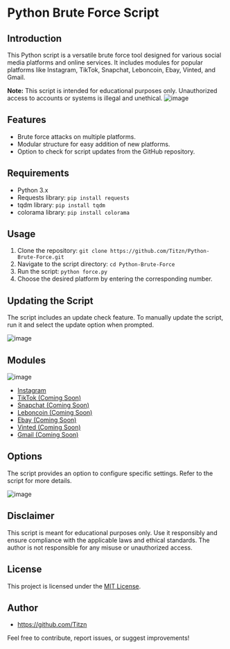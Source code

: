 # Python Brute Force Script

## Introduction
This Python script is a versatile brute force tool designed for various social media platforms and online services. It includes modules for popular platforms like Instagram, TikTok, Snapchat, Leboncoin, Ebay, Vinted, and Gmail.

**Note:** This script is intended for educational purposes only. Unauthorized access to accounts or systems is illegal and unethical.
![image](https://github.com/Titzn/Python-Brute-Force/assets/139163394/533bea62-95b4-422f-a7cc-4f69308fef62)


## Features
- Brute force attacks on multiple platforms.
- Modular structure for easy addition of new platforms.
- Option to check for script updates from the GitHub repository.

## Requirements
- Python 3.x
- Requests library: `pip install requests`
- tqdm library: `pip install tqdm`
- colorama library: `pip install colorama`

## Usage
1. Clone the repository: `git clone https://github.com/Titzn/Python-Brute-Force.git`
2. Navigate to the script directory: `cd Python-Brute-Force`
3. Run the script: `python force.py`
4. Choose the desired platform by entering the corresponding number.

## Updating the Script
The script includes an update check feature. To manually update the script, run it and select the update option when prompted.

![image](https://github.com/Titzn/Python-Brute-Force/assets/139163394/de51eb7f-2ec8-4eae-80cd-c2a07ae79bff)


## Modules
![image](https://github.com/Titzn/Python-Brute-Force/assets/139163394/6b13fce4-b92d-4e36-8648-37742536c27a)
- [Instagram](./data/instagram.py)
- [TikTok (Coming Soon)](./data/tiktok.py)
- [Snapchat (Coming Soon)](./data/snapchat.py)
- [Leboncoin (Coming Soon)](./data/leboncoin.py)
- [Ebay (Coming Soon)](./data/ebay.py)
- [Vinted (Coming Soon)](./data/vinted.py)
- [Gmail (Coming Soon)](./data/gmail.py)


## Options
The script provides an option to configure specific settings. Refer to the script for more details.

![image](https://github.com/Titzn/Python-Brute-Force/assets/139163394/cab58139-2ce5-4a5b-bd4e-7e5060fa9963)

## Disclaimer
This script is meant for educational purposes only. Use it responsibly and ensure compliance with the applicable laws and ethical standards. The author is not responsible for any misuse or unauthorized access.

## License
This project is licensed under the [MIT License](./LICENSE).

## Author
- https://github.com/Titzn

Feel free to contribute, report issues, or suggest improvements!
